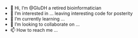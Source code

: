 - 👋 Hi, I’m @GluDH a retired bioinformatician
- 👀 I’m interested in ... leaving interesting code for posterity
- 🌱 I’m currently learning ...
- 💞️ I’m looking to collaborate on ...
- 📫 How to reach me ...

<!---
GluDH/GluDH is a ✨ special ✨ repository because its `README.md` (this file) appears on your GitHub profile.
You can click the Preview link to take a look at your changes.
--->
